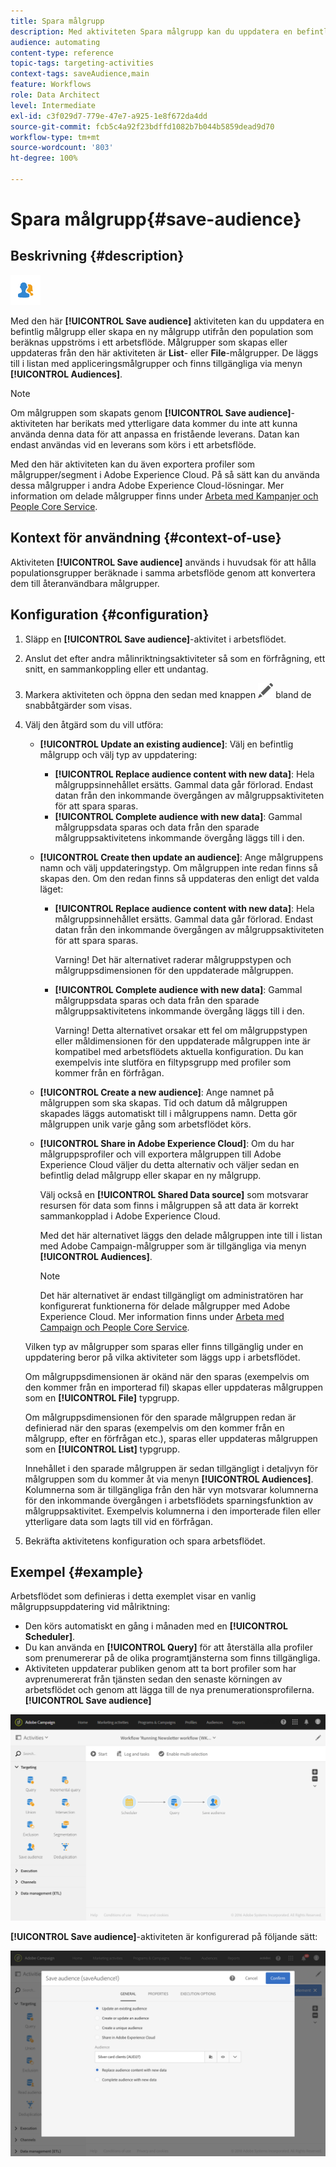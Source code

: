 ```yaml
---
title: Spara målgrupp
description: Med aktiviteten Spara målgrupp kan du uppdatera en befintlig målgrupp eller skapa en ny målgrupp utifrån population som beräknas uppströms i ett arbetsflöde.
audience: automating
content-type: reference
topic-tags: targeting-activities
context-tags: saveAudience,main
feature: Workflows
role: Data Architect
level: Intermediate
exl-id: c3f029d7-779e-47e7-a925-1e8f672da4dd
source-git-commit: fcb5c4a92f23bdffd1082b7b044b5859dead9d70
workflow-type: tm+mt
source-wordcount: '803'
ht-degree: 100%

---
```


# Spara målgrupp{#save-audience}

## Beskrivning {#description}

![](assets/save_audience.png)

Med den här **[!UICONTROL Save audience]** aktiviteten kan du uppdatera en befintlig målgrupp eller skapa en ny målgrupp utifrån den population som beräknas uppströms i ett arbetsflöde.  Målgrupper som skapas eller uppdateras från den här aktiviteten är **List**- eller **File**-målgrupper.  De läggs till i listan med appliceringsmålgrupper och finns tillgängliga via menyn **[!UICONTROL Audiences]**.

>[!NOTE]
>
>Om målgruppen som skapats genom **[!UICONTROL Save audience]**-aktiviteten har berikats med ytterligare data kommer du inte att kunna använda denna data för att anpassa en fristående leverans.  Datan kan endast användas vid en leverans som körs i ett arbetsflöde.

Med den här aktiviteten kan du även exportera profiler som målgrupper/segment i Adobe Experience Cloud.    På så sätt kan du använda dessa målgrupper i andra Adobe Experience Cloud-lösningar.  Mer information om delade målgrupper finns under [Arbeta med Kampanjer och People Core Service](../../integrating/using/about-campaign-audience-manager-or-people-core-service-integration.md).

## Kontext för användning {#context-of-use}

Aktiviteten **[!UICONTROL Save audience]** används i huvudsak för att hålla populationsgrupper beräknade i samma arbetsflöde genom att konvertera dem till återanvändbara målgrupper.  

## Konfiguration {#configuration}

1. Släpp en **[!UICONTROL Save audience]**-aktivitet i arbetsflödet.
1. Anslut det efter andra målinriktningsaktiviteter så som en förfrågning, ett snitt, en sammankoppling eller ett undantag.
1. Markera aktiviteten och öppna den sedan med knappen ![](assets/edit_darkgrey-24px.png) bland de snabbåtgärder som visas.
1. Välj den åtgärd som du vill utföra:

   * **[!UICONTROL Update an existing audience]**: Välj en befintlig målgrupp och välj typ av uppdatering:

      * **[!UICONTROL Replace audience content with new data]**: Hela målgruppsinnehållet ersätts.  Gammal data går förlorad.  Endast datan från den inkommande övergången av målgruppsaktiviteten för att spara sparas.
      * **[!UICONTROL Complete audience with new data]**: Gammal målgruppsdata sparas och data från den sparade målgruppsaktivitetens inkommande övergång läggs till i den.
   * **[!UICONTROL Create then update an audience]**: Ange målgruppens namn och välj uppdateringstyp.  Om målgruppen inte redan finns så skapas den.  Om den redan finns så uppdateras den enligt det valda läget:

      * **[!UICONTROL Replace audience content with new data]**: Hela målgruppsinnehållet ersätts. Gammal data går förlorad.  Endast datan från den inkommande övergången av målgruppsaktiviteten för att spara sparas.

         Varning! Det här alternativet raderar målgruppstypen och målgruppsdimensionen för den uppdaterade målgruppen.

      * **[!UICONTROL Complete audience with new data]**: Gammal målgruppsdata sparas och data från den sparade målgruppsaktivitetens inkommande övergång läggs till i den.

         Varning! Detta alternativet orsakar ett fel om målgruppstypen eller måldimensionen för den uppdaterade målgruppen inte är kompatibel med arbetsflödets aktuella konfiguration.  Du kan exempelvis inte slutföra en filtypsgrupp med profiler som kommer från en förfrågan.
   * **[!UICONTROL Create a new audience]**: Ange namnet på målgruppen som ska skapas.  Tid och datum då målgruppen skapades läggs automatiskt till i målgruppens namn.  Detta gör målgruppen unik varje gång som arbetsflödet körs.
   * **[!UICONTROL Share in Adobe Experience Cloud]**: Om du har målgruppsprofiler och vill exportera målgruppen till Adobe Experience Cloud väljer du detta alternativ och väljer sedan en befintlig delad målgrupp eller skapar en ny målgrupp.

      Välj också en **[!UICONTROL Shared Data source]** som motsvarar resursen för data som finns i målgruppen så att data är korrekt sammankopplad i Adobe Experience Cloud.

      Med det här alternativet läggs den delade målgruppen inte till i listan med Adobe Campaign-målgrupper som är tillgängliga via menyn **[!UICONTROL Audiences]**.

      >[!NOTE]
      >
      >Det här alternativet är endast tillgängligt om administratören har konfigurerat funktionerna för delade målgrupper med Adobe Experience Cloud.  Mer information finns under [Arbeta med Campaign och People Core Service](../../integrating/using/about-campaign-audience-manager-or-people-core-service-integration.md).

   Vilken typ av målgrupper som sparas eller finns tillgänglig under en uppdatering beror på vilka aktiviteter som läggs upp i arbetsflödet.

   Om målgruppsdimensionen är okänd när den sparas (exempelvis om den kommer från en importerad fil) skapas eller uppdateras målgruppen som en **[!UICONTROL File]** typgrupp.

   Om målgruppsdimensionen för den sparade målgruppen redan är definierad när den sparas (exempelvis om den kommer från en målgrupp, efter en förfrågan etc.), sparas eller uppdateras målgruppen som en **[!UICONTROL List]** typgrupp.

   Innehållet i den sparade målgruppen är sedan tillgängligt i detaljvyn för målgruppen som du kommer åt via menyn **[!UICONTROL Audiences]**.  Kolumnerna som är tillgängliga från den här vyn motsvarar kolumnerna för den inkommande övergången i arbetsflödets sparningsfunktion av målgruppsaktivitet.  Exempelvis kolumnerna i den importerade filen eller ytterligare data som lagts till vid en förfrågan.

1. Bekräfta aktivitetens konfiguration och spara arbetsflödet.

## Exempel {#example}

Arbetsflödet som definieras i detta exemplet visar en vanlig målgruppsuppdatering vid målriktning:

* Den körs automatiskt en gång i månaden med en **[!UICONTROL Scheduler]**.
* Du kan använda en **[!UICONTROL Query]** för att återställa alla profiler som prenumererar på de olika programtjänsterna som finns tillgängliga.
* Aktiviteten uppdaterar publiken genom att ta bort profiler som har avprenumererat från tjänsten sedan den senaste körningen av arbetsflödet och genom att lägga till de nya prenumerationsprofilerna. **[!UICONTROL Save audience]**

![](assets/save_audience_example_1.png)

**[!UICONTROL Save audience]**-aktiviteten är konfigurerad på följande sätt:

![](assets/save_audience_example_2.png)

